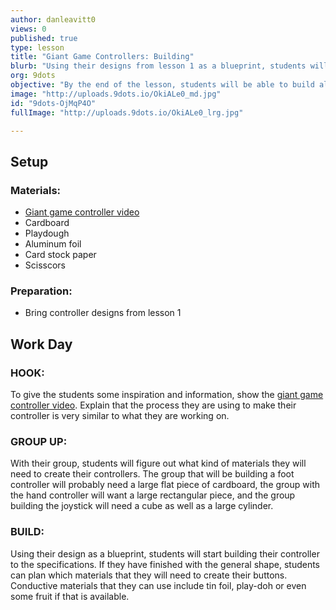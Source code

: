 ```yaml
---
author: danleavitt0
views: 0
published: true
type: lesson
title: "Giant Game Controllers: Building"
blurb: "Using their designs from lesson 1 as a blueprint, students will build their game controllers using their proposed materials."
org: 9dots
objective: "By the end of the lesson, students will be able to build all of the cardboard elements of their controller, as well as begin planning where the makey makey parts will be added."
image: "http://uploads.9dots.io/OkiALe0_md.jpg"
id: "9dots-OjMqP4O"
fullImage: "http://uploads.9dots.io/OkiALe0_lrg.jpg"

---
```


## Setup

### Materials:

- [Giant game controller video](https://www.youtube.com/watch?v=simqlREvRH4)
- Cardboard
- Playdough
- Aluminum foil
- Card stock paper
- Scisscors

### Preparation:

- Bring controller designs from lesson 1

## Work Day

### HOOK:
To give the students some inspiration and information, show the [giant game controller video](https://www.youtube.com/watch?v=simqlREvRH4). Explain that the process they are using to make their controller is very similar to what they are working on.

### GROUP UP:
With their group, students will figure out what kind of materials they will need to create their controllers. The group that will be building a foot controller will probably need a large flat piece of cardboard, the group with the hand controller will want a large rectangular piece, and the group building the joystick will need a cube as well as a large cylinder.

### BUILD:
Using their design as a blueprint, students will start building their controller to the specifications. If they have finished with the general shape, students can plan which materials that they will need to create their buttons. Conductive materials that they can use include tin foil, play-doh or even some fruit if that is available.
